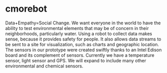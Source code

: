 # cmorebot
Data+Empathy=Social Change. We want everyone in the world to have the ability to test environmental elements that may be of concern in their neighborhoods, particularly water. Using a robot to collect data makes sense, because it provides safety for people. It also allows data streams to be sent to a site for visualization, such as charts and geographic location. The sensors in our prototype were created swiftly thanks to an Intel Edison board and its complement of sensors. Currently we have a temperature sensor,  light sensor and GPS. We will expand to include  many other environmental and chemical sensors.

